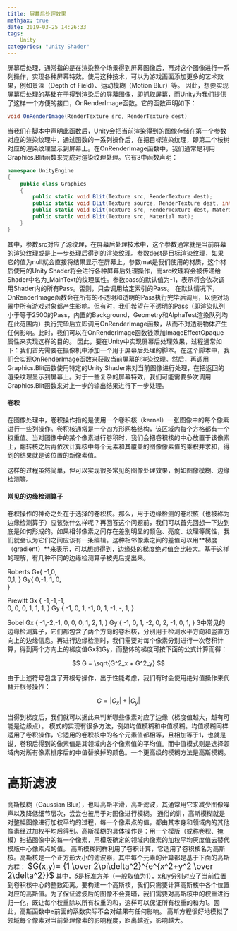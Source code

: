 ```yaml
---
title: 屏幕后处理效果
mathjax: true
date: 2019-03-25 14:26:33
tags:
    Unity
categories: "Unity Shader"
---
```

屏幕后处理，通常指的是在渲染整个场景得到屏幕图像后，再对这个图像进行一系列操作，实现各种屏幕特效。使用这种技术，可以为游戏画面添加更多的艺术效果，例如景深（Depth of Field）、运动模糊（Motion Blur）等。
因此，想要实现屏幕后处理的基础在于得到渲染后的屏幕图像，即抓取屏幕，而Unity为我们提供了这样一个方便的接口，OnRenderImage函数。它的函数声明如下：
```C#
void OnRenderImage(RenderTexture src, RenderTexture dest)
```
当我们在脚本中声明此函数后，Unity会把当前渲染得到的图像存储在第一个参数对应的渲染纹理中，通过函数的一系列操作后，在把目标渲染纹理，即第二个桉树对应的渲染纹理显示到屏幕上。在OnRenderImage函数中，我们通常是利用Graphics.Blit函数来完成对渲染纹理处理。它有3中函数声明：
```C#
namespace UnityEngine
{
    public class Graphics
    {
        public static void Blit(Texture src, RenderTexture dest);
        public static void Blit(Texture source, RenderTexture dest, int sourceDepthSlice, int destDet\pthSlice);
        public static void Blit(Texture src, RenderTexture dest, Material mat, int pass, int destDepthSlice);
        public static void Blit(Texture src, Material mat);
    }
}
```
其中，参数src对应了源纹理，在屏幕后处理技术中，这个参数通常就是当前屏幕的渲染纹理或是上一步处理后得到的渲染纹理。参数dest是目标渲染纹理，如果它的值为null就会直接将结果显示在屏幕上。参数mat是我们使用的材质，这个材质使用的Unity Shader将会进行各种屏幕后处理操作，而src纹理将会被传递给Shader中名为_MainText的纹理属性。参数pass的默认值为-1，表示将会依次调用Shader内的所有Pass。否则，只会调用给定索引的Pass。
在默认情况下，OnRenderImage函数会在所有的不透明和透明的Pass执行完毕后调用，以便对场景中所有游戏对象都产生影响。但有时，我们希望在不透明的Pass（即渲染队列小于等于2500的Pass，内置的Background，Geometry和AlphaTest渲染队列均在此范围内）执行完毕后立即调用OnRenderImage函数，从而不对透明物体产生任何影响。此时，我们可以在OnRenderImage函数钱添加ImageEffectOpaque属性来实现这样的目的。
因此，要在Unity中实现屏幕后处理效果，过程通常如下：我们首先需要在摄像机中添加一个用于屏幕后处理的脚本。在这个脚本中，我们会实现OnRenderImage函数来获取当前屏幕的渲染纹理。然后，再调用Graphics.Blit函数使用特定的Unity Shader来对当前图像进行处理，在把返回的渲染纹理显示到屏幕上。对于一些复杂的屏幕特效，我们可能需要多次调用Graphics.Blit函数来对上一步的输出结果进行下一步处理。

#### 卷积

在图像处理中，卷积操作指的是使用一个卷积核（kernel）一张图像中的每个像素进行一些列操作。卷积核通常是一个四方形网格结构，该区域内每个方格都有一个权重值。当对图像中的某个像素进行卷积时，我们会把卷积核的中心放置于该像素上，翻转核之后再依次计算核中每个元素和其覆盖的图像像素值的乘积并求和，得到的结果就是该位置的新像素值。

这样的过程虽然简单，但可以实现很多常见的图像处理效果，例如图像模糊、边缘检测等。

#### 常见的边缘检测算子

卷积操作的神奇之处在于选择的卷积核。那么，用于边缘检测的卷积核（也被称为边缘检测算子）应该张什么样呢？再回答这个问题前，我们可以首先回想一下边到底是如何形成的。如果相邻像素之间存在差别明显的颜色、亮度、纹理等属性，我们就会认为它们之间应该有一条编辑。这种相邻像素之间的差值可以用**梯度（gradient）**来表示，可以想想得到，边缘处的梯度绝对值会比较大。基于这样的理解，有几种不同的边缘检测算子被先后提出来。

Roberts
Gx{
    -1,0,   
     0,1, 
}
Gy{
    0,-1,
    1, 0,   
}

Prewitt
Gx
{
    -1,-1,-1,   
     0, 0, 0,
     1, 1, 1,
}
Gy
{
    -1, 0, 1,
    -1, 0, 1,
    -1, -, 1,
}

Sobel
Gx
{
    -1,-2,-1,
     0, 0, 0,
     1, 2, 1,
}
Gy
{
    -1, 0, 1,
    -2, 0, 2,
    -1, 0, 1,
}
3中常见的边缘检测算子，它们都包含了两个方向的卷积核，分别用于检测水平方向和竖直方向上的边缘信息。再进行边缘检测时，我们需要对每个像素分别进行一次卷积计算，得到两个方向上的梯度值Gx和Gy，而整体的梯度可按下面的公式计算而得：

$$ G = \sqrt{G^2_x + G^2_y} $$ 

由于上述符号包含了开根号操作，出于性能考虑，我们有时会使用绝对值操作来代替开根号操作：

$$ G=|G_x|+|G_y| $$

当得到梯度后，我们就可以据此来判断哪些像素对应了边缘（梯度值越大，越有可能是边缘点）。
模式的实现有很多方法，例如均值模糊和中值模糊。均值模糊同样适用了卷积操作，它适用的卷积核中的各个元素值都相等，且相加等于1，也就是说，卷积后得到的像素值是其领域内各个像素值的平均值。而中值模式则是选择领域内对所有像素排序后的中值替换掉的颜色。一个更高级的模糊方法是高斯模糊。
# 高斯滤波
高斯模糊（Gaussian Blur），也叫高斯平滑，高斯滤波，其通常用它来减少图像噪声以及降低细节层次，尝尝也被用于对图像进行模糊。
通俗的讲，高斯模糊就是对整幅图像进行加权平均的过程，每一个像素点的值，都由其本身和领域内的其他像素经过加权平均后得到。高斯模糊的具体操作是：用一个模版（或称卷积、掩模）扫描图像中的每一个像素，用模版确定的领域内像素的加权平均灰度值去替代模版中心像素点的值。
高斯模糊同样利用了卷积计算，它适用了卷积核名为高斯核。高斯核是一个正方形大小的滤波器，其中每个元素的计算都是基于下面的高斯方程：
<font size="4">$G(x,y)= {1 \over 2\pi\delta^2}^{e^{x^2+y^2 \over 2\delta^2}}$</font>
其中，$\delta$是标准方差（一般取值为1），x和y分别对应了当前位置到卷积核中心的整数距离。要构建一个高斯核，我们只需要计算高斯核中各个位置对应的高斯值。为了保证滤波后的图像不会变暗，我们需要对高斯核中的权重进行归一化，既让每个权重除以所有权重的和，这样可以保证所有权重的和为1。因此，高斯函数中e前面的系数实际不会对结果有任何影响。
高斯方程很好地模拟了领域每个像素对当前处理像素的影响程度，距离越近，影响越大。
